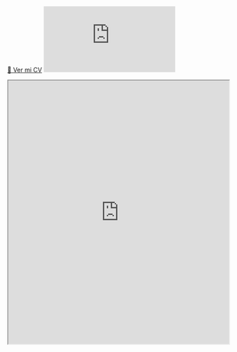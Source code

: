 [📄 Ver mi CV](https://github.com/naninimarcos/Proyectos_2024-2025/blob/main/CV/CV_Nanini_Marcos.pdf)
[![Ver CV](https://github.com/naninimarcos/Proyectos_2024-2025/blob/main/CV/CV_Nanini_Marcos.pdf)](https://github.com/naninimarcos/Proyectos_2024-2025/blob/main/CV/CV_Nanini_Marcos.pdf)

<iframe src="https://drive.google.com/file/d/1S4hjsPyd-LQGm8NJciG3yc5Jz8e2I_xA/preview" width="100%" height="600px"></iframe>



